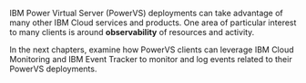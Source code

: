 IBM Power Virtual Server (PowerVS) deployments can take advantage of many other IBM Cloud services and products. One area of particular interest to many clients is around **observability** of resources and activity. 

In the next chapters, examine how PowerVS clients can leverage IBM Cloud Monitoring and IBM Event Tracker to monitor and log events related to their PowerVS deployments.